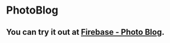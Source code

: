 # PhotoBlog

## You can try it out at [Firebase - Photo Blog](https://travel-memories-135a1.firebaseapp.com/).
